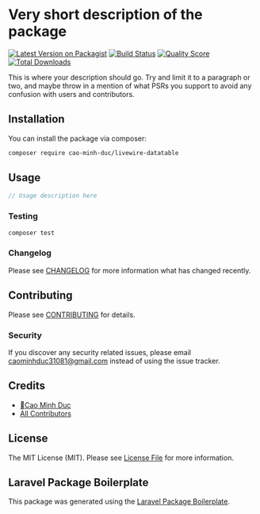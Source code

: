 # Very short description of the package

[![Latest Version on Packagist](https://img.shields.io/packagist/v/CaoMinhDuc/livewire-datatable.svg?style=flat-square)](https://packagist.org/packages/CaoMinhDuc/livewire-datatable)
[![Build Status](https://img.shields.io/travis/CaoMinhDuc/livewire-datatable/master.svg?style=flat-square)](https://travis-ci.org/CaoMinhDuc/livewire-datatable)
[![Quality Score](https://img.shields.io/scrutinizer/g/CaoMinhDuc/livewire-datatable.svg?style=flat-square)](https://scrutinizer-ci.com/g/CaoMinhDuc/livewire-datatable)
[![Total Downloads](https://img.shields.io/packagist/dt/CaoMinhDuc/livewire-datatable.svg?style=flat-square)](https://packagist.org/packages/CaoMinhDuc/livewire-datatable)

This is where your description should go. Try and limit it to a paragraph or two, and maybe throw in a mention of what PSRs you support to avoid any confusion with users and contributors.

## Installation

You can install the package via composer:

```bash
composer require cao-minh-duc/livewire-datatable
```

## Usage

``` php
// Usage description here
```

### Testing

``` bash
composer test
```

### Changelog

Please see [CHANGELOG](CHANGELOG.md) for more information what has changed recently.

## Contributing

Please see [CONTRIBUTING](CONTRIBUTING.md) for details.

### Security

If you discover any security related issues, please email caominhduc31081@gmail.com instead of using the issue tracker.

## Credits

- [Cao Minh Duc](https://github.com/cao-minh-duc)
- [All Contributors](../../contributors)

## License

The MIT License (MIT). Please see [License File](LICENSE.md) for more information.

## Laravel Package Boilerplate

This package was generated using the [Laravel Package Boilerplate](https://laravelpackageboilerplate.com).